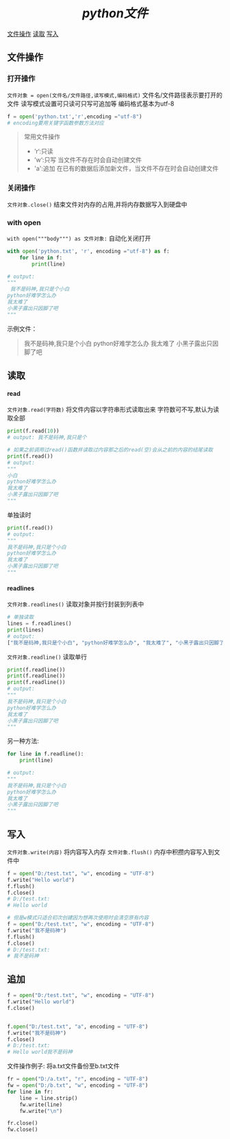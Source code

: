 # $$python文件$$
[文件操作](#文件操作)
[读取](#读取)
[写入](#写入)

## 文件操作
### 打开操作
`文件对象 = open(文件名/文件路径,读写模式,编码格式)`
文件名/文件路径表示要打开的文件
读写模式设置可只读可只写可追加等
编码格式基本为utf-8
```python
f = open('python.txt','r',encoding ="utf-8")
# encoding要用关键字函数参数方法对应
```

> 常用文件操作
> * ’r‘:只读  
> * ’w‘:只写  当文件不存在时会自动创建文件
> * 'a':追加  在已有的数据后添加新文件，当文件不存在时会自动创建文件

### 关闭操作
`文件对象.close()`
结束文件对内存的占用,并将内存数据写入到硬盘中

### with open
`with open("""body""") as 文件对象:`
自动化关闭打开
```python
with open('python.txt', 'r', encoding ="utf-8") as f:
	for line in f:
		print(line)

# output:
"""
 我不是码神,我只是个小白
python好难学怎么办
我太难了
小黑子露出只因脚了吧
"""
```

示例文件：
> 我不是码神,我只是个小白
> python好难学怎么办
> 我太难了
> 小黑子露出只因脚了吧

## 读取
#### read
`文件对象.read(字符数)`
将文件内容以字符串形式读取出来
字符数可不写,默认为读取全部
```python
print(f.read(10))
# output: 我不是码神,我只是个

# 如果之前调用过read()函数并读取过内容那之后的read(空)会从之前的内容的结尾读取
print(f.read())
# output:
"""
小白
python好难学怎么办
我太难了
小黑子露出只因脚了吧
"""
```
单独读时
```python
print(f.read())
# output:
"""
我不是码神,我只是个小白
python好难学怎么办
我太难了
小黑子露出只因脚了吧
"""
```

#### readlines
`文件对象.readlines()`
读取对象并按行封装到列表中
```python
# 单独读取
lines = f.readlines()
print(lines)
# output:
["我不是码神,我只是个小白", "python好难学怎么办", "我太难了", "小黑子露出只因脚了吧"]
```
`文件对象.readline()`
读取单行
```python
print(f.readline())
print(f.readline())
print(f.readline())
# output:
"""
我不是码神,我只是个小白
python好难学怎么办
我太难了
小黑子露出只因脚了吧
"""
```
另一种方法:
```python
for line in f.readline():
	print(line)

# output:
"""
我不是码神,我只是个小白
python好难学怎么办
我太难了
小黑子露出只因脚了吧
"""
```

## 写入
`文件对象.write(内容)`
将内容写入内存
`文件对象.flush()`
内存中积攒内容写入到文件中
```python
f = open("D:/test.txt", "w", encoding = "UTF-8")
f.write("Hello world")
f.flush()
f.close()
# D:/test.txt:
# Hello world

# 但是w模式只适合初次创建因为想再次使用时会清空原有内容
f = open("D:/test.txt", "w", encoding = "UTF-8")
f.write("我不是码神")
f.flush()
f.close()
# D:/test.txt:
# 我不是码神
```

## 追加
```python
f = open("D:/test.txt", "w", encoding = "UTF-8")
f.write("Hello world")
f.close()


f.open("D:/test.txt", "a", encoding = "UTF-8")
f.write("我不是码神")
f.close()
# D:/test.txt:
# Hello world我不是码神
```


文件操作例子:
将a.txt文件备份至b.txt文件
```python
fr = open("D:/a.txt", "r", encoding = "UTF-8")
fw = open("D:/b.txt", "w", encoding = "UTF-8")
for line in fr:
	line = line.strip()
	fw.write(line)
	fw.write("\n")

fr.close()
fw.close()
```